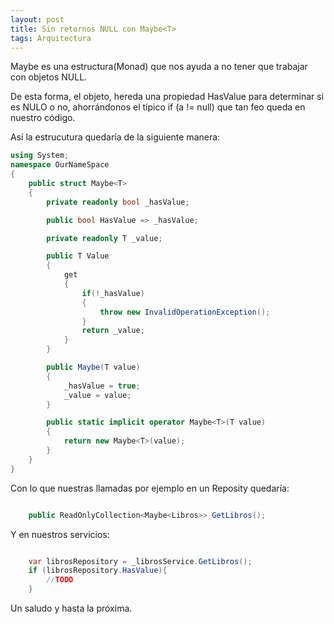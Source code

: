 ```yaml
---
layout: post
title: Sin retornos NULL con Maybe<T>
tags: Arquitectura
---
```


Maybe es una estructura(Monad) que nos ayuda a no tener que trabajar con objetos NULL.

De esta forma, el objeto, hereda una propiedad HasValue para determinar si es NULO o no, ahorrándonos el típico if (a != null) que tan feo queda en nuestro código.

Así la estrucutura quedaría de la siguiente manera:

~~~csharp
using System;
namespace OurNameSpace
{
    public struct Maybe<T>
    {
        private readonly bool _hasValue;

        public bool HasValue => _hasValue;

        private readonly T _value;

        public T Value
        {
            get
            {
                if(!_hasValue)
                {
                    throw new InvalidOperationException();
                }
                return _value;
            }
        }

        public Maybe(T value)
        {
            _hasValue = true;
            _value = value;
        }

        public static implicit operator Maybe<T>(T value)
        {
            return new Maybe<T>(value);
        }
    }
}
~~~

Con lo que nuestras llamadas por ejemplo en un Reposity quedaría:

~~~csharp

    public ReadOnlyCollection<Maybe<Libros>> GetLibros();
~~~

Y en nuestros servicios:

~~~csharp

    var librosRepository = _librosService.GetLibros();
    if (librosRepository.HasValue){
        //TODO
    }
~~~

Un saludo y hasta la próxima.